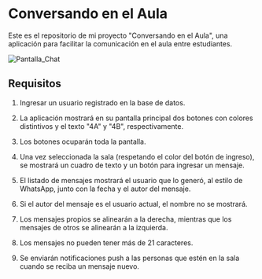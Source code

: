 # Conversando en el Aula

Este es el repositorio de mi proyecto "Conversando en el Aula", una aplicación para facilitar la comunicación en el aula entre estudiantes.

![Pantalla_Chat](https://github.com/LeanCabeza/conversando-en-el-aula/assets/60674663/acd9c6a6-2d45-40cb-8142-6bae3b4bf143)


## Requisitos

1. Ingresar un usuario registrado en la base de datos.

2. La aplicación mostrará en su pantalla principal dos botones con colores distintivos y el texto "4A" y "4B", respectivamente.

3. Los botones ocuparán toda la pantalla.

4. Una vez seleccionada la sala (respetando el color del botón de ingreso), se mostrará un cuadro de texto y un botón para ingresar un mensaje.

5. El listado de mensajes mostrará el usuario que lo generó, al estilo de WhatsApp, junto con la fecha y el autor del mensaje.

6. Si el autor del mensaje es el usuario actual, el nombre no se mostrará.

7. Los mensajes propios se alinearán a la derecha, mientras que los mensajes de otros se alinearán a la izquierda.

8. Los mensajes no pueden tener más de 21 caracteres.

9. Se enviarán notificaciones push a las personas que estén en la sala cuando se reciba un mensaje nuevo.
